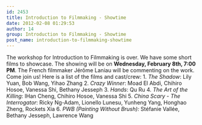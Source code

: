 ```yaml
---
id: 2453
title: Introduction to Filmmaking - Showtime
date: 2012-02-08 01:29:53
author: 14
group: Introduction to Filmmaking - Showtime
post_name: introduction-to-filmmaking-showtime
---
```


The workshop for Introduction to Filmmaking is over.  We have some short films to showcase.  The showing will be on **Wednesday, February 8th, 7:00 PM**.  The French filmmaker Jérôme Laniau will be commenting on the work.  Come join us!  Here is a list of the films and cast/crew: 1. _The Shadow_: Lily Yuan, Bob Wang, Yihao Zhang 2. _Crazy Winner_: Moad El Abdi, Chihiro Hosoe, Vanessa Shi, Bethany Jesseph 3. _Hands_: Qu Ru 4. _The Art of the Killing_: IHan Cheng, Chihiro Hosoe, Vanessa Shi 5. _China Scary - The Interrogator_: Ricky Ng-Adam, Lionello Lunesu, Yunheng Yang, Honghao Zheng, Rockets Xia 6. _PWB (Painting Without Brush):_ Stéfanie Vallée, Bethany Jesseph, Lawrence Wang